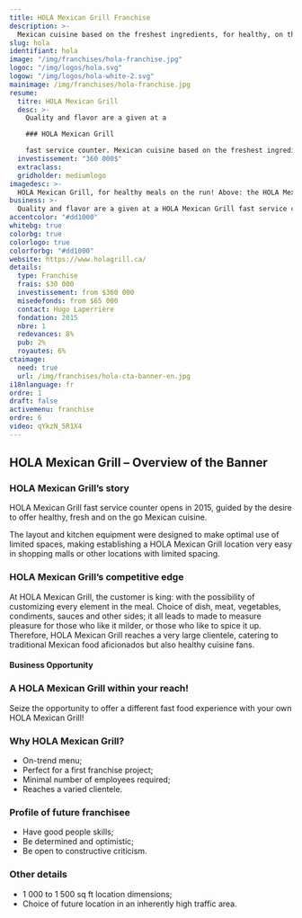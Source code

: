 ```yaml
---
title: HOLA Mexican Grill Franchise
description: >-
  Mexican cuisine based on the freshest ingredients, for healthy, on the go meals.
slug: hola
identifiant: hola
image: "/img/franchises/hola-franchise.jpg"
logoc: "/img/logos/hola.svg"
logow: "/img/logos/hola-white-2.svg"
mainimage: /img/franchises/hola-franchise.jpg
resume:
  titre: HOLA Mexican Grill 
  desc: >-
    Quality and flavor are a given at a 

    ### HOLA Mexican Grill 

    fast service counter. Mexican cuisine based on the freshest ingredients, for healthy, on the go meals. The possibilities and combinations are unlimited for the creation of a made-to-measure meal, tailored to the customer’s tastes; be it on location, for take-out or delivery.    
  investissement: "360 000$"
  extraclass: 
  gridholder: mediumlogo
imagedesc: >-
  HOLA Mexican Grill, for healthy meals on the run! Above: the HOLA Mexican Grill counter located at La Pyramide in Ste-Foy.
business: >-
  Quality and flavor are a given at a HOLA Mexican Grill fast service counter. Mexican cuisine based on the freshest ingredients, for healthy, on the go meals. The possibilities and combinations are unlimited for the creation of a made-to-measure meal, tailored to the customer’s tastes; be it on location, for take-out or delivery.  
accentcolor: "#dd1000"
whitebg: true
colorbg: true
colorlogo: true
colorforbg: "#dd1000"
website: https://www.holagrill.ca/
details:
  type: Franchise
  frais: $30 000
  investissement: from $360 000 
  misedefonds: from $65 000
  contact: Hugo Laperrière
  fondation: 2015
  nbre: 1
  redevances: 8%
  pub: 2%
  royautes: 6%
ctaimage: 
  need: true
  url: /img/franchises/hola-cta-banner-en.jpg
i18nlanguage: fr
ordre: 1
draft: false
activemenu: franchise
ordre: 6
video: qYkzN_5R1X4
---
```

## HOLA Mexican Grill – Overview of the Banner

### HOLA Mexican Grill’s story

HOLA Mexican Grill fast service counter opens in 2015, guided by the desire to offer healthy, fresh and on the go Mexican cuisine.

The layout and kitchen equipment were designed to make optimal use of limited spaces, making establishing a HOLA Mexican Grill location very easy in shopping malls or other locations with limited spacing. 

### HOLA Mexican Grill’s competitive edge 

At HOLA Mexican Grill, the customer is king: with the possibility of customizing every element in the meal. Choice of dish, meat, vegetables, condiments, sauces and other sides; it all leads to made to measure pleasure for those who like it milder, or those who like to spice it up. Therefore, HOLA Mexican Grill reaches a very large clientele, catering to traditional Mexican food aficionados but also healthy cuisine fans. 

#### Business Opportunity 

### A HOLA Mexican Grill within your reach! 

Seize the opportunity to offer a different fast food experience with your own HOLA Mexican Grill! 

### Why HOLA Mexican Grill? 

- On-trend menu; 
- Perfect for a first franchise project; 
- Minimal number of employees required;
- Reaches a varied clientele.

### Profile of future franchisee 

- Have good people skills; 
- Be determined and optimistic; 
- Be open to constructive criticism. 
 
### Other details

- 1 000 to 1 500 sq ft location dimensions;
- Choice of future location in an inherently high traffic area.
